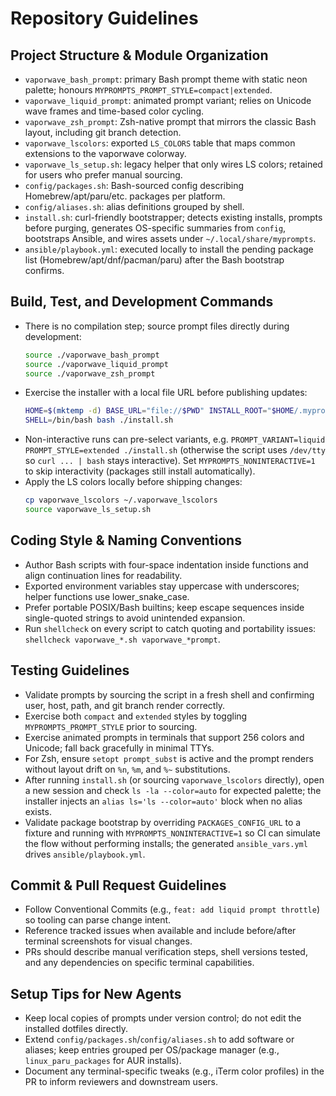 # Repository Guidelines

## Project Structure & Module Organization
- `vaporwave_bash_prompt`: primary Bash prompt theme with static neon palette; honours `MYPROMPTS_PROMPT_STYLE=compact|extended`.
- `vaporwave_liquid_prompt`: animated prompt variant; relies on Unicode wave frames and time-based color cycling.
- `vaporwave_zsh_prompt`: Zsh-native prompt that mirrors the classic Bash layout, including git branch detection.
- `vaporwave_lscolors`: exported `LS_COLORS` table that maps common extensions to the vaporwave colorway.
- `vaporwave_ls_setup.sh`: legacy helper that only wires LS colors; retained for users who prefer manual sourcing.
- `config/packages.sh`: Bash-sourced config describing Homebrew/apt/paru/etc. packages per platform.
- `config/aliases.sh`: alias definitions grouped by shell.
- `install.sh`: curl-friendly bootstrapper; detects existing installs, prompts before purging, generates OS-specific summaries from `config`, bootstraps Ansible, and wires assets under `~/.local/share/myprompts`.
- `ansible/playbook.yml`: executed locally to install the pending package list (Homebrew/apt/dnf/pacman/paru) after the Bash bootstrap confirms.

## Build, Test, and Development Commands
- There is no compilation step; source prompt files directly during development:
  ```bash
  source ./vaporwave_bash_prompt
  source ./vaporwave_liquid_prompt
  source ./vaporwave_zsh_prompt
  ```
- Exercise the installer with a local file URL before publishing updates:
  ```bash
  HOME=$(mktemp -d) BASE_URL="file://$PWD" INSTALL_ROOT="$HOME/.myprompts" \
  SHELL=/bin/bash bash ./install.sh
  ```
- Non-interactive runs can pre-select variants, e.g. `PROMPT_VARIANT=liquid PROMPT_STYLE=extended ./install.sh` (otherwise the script uses `/dev/tty` so `curl ... | bash` stays interactive). Set `MYPROMPTS_NONINTERACTIVE=1` to skip interactivity (packages still install automatically).
- Apply the LS colors locally before shipping changes:
  ```bash
  cp vaporwave_lscolors ~/.vaporwave_lscolors
  source vaporwave_ls_setup.sh
  ```

## Coding Style & Naming Conventions
- Author Bash scripts with four-space indentation inside functions and align continuation lines for readability.
- Exported environment variables stay uppercase with underscores; helper functions use lower_snake_case.
- Prefer portable POSIX/Bash builtins; keep escape sequences inside single-quoted strings to avoid unintended expansion.
- Run `shellcheck` on every script to catch quoting and portability issues: `shellcheck vaporwave_*.sh vaporwave_*prompt`.

## Testing Guidelines
- Validate prompts by sourcing the script in a fresh shell and confirming user, host, path, and git branch render correctly.
- Exercise both `compact` and `extended` styles by toggling `MYPROMPTS_PROMPT_STYLE` prior to sourcing.
- Exercise animated prompts in terminals that support 256 colors and Unicode; fall back gracefully in minimal TTYs.
- For Zsh, ensure `setopt prompt_subst` is active and the prompt renders without layout drift on `%n`, `%m`, and `%~` substitutions.
- After running `install.sh` (or sourcing `vaporwave_lscolors` directly), open a new session and check `ls -la --color=auto` for expected palette; the installer injects an `alias ls='ls --color=auto'` block when no alias exists.
- Validate package bootstrap by overriding `PACKAGES_CONFIG_URL` to a fixture and running with `MYPROMPTS_NONINTERACTIVE=1` so CI can simulate the flow without performing installs; the generated `ansible_vars.yml` drives `ansible/playbook.yml`.

## Commit & Pull Request Guidelines
- Follow Conventional Commits (e.g., `feat: add liquid prompt throttle`) so tooling can parse change intent.
- Reference tracked issues when available and include before/after terminal screenshots for visual changes.
- PRs should describe manual verification steps, shell versions tested, and any dependencies on specific terminal capabilities.

## Setup Tips for New Agents
- Keep local copies of prompts under version control; do not edit the installed dotfiles directly.
- Extend `config/packages.sh`/`config/aliases.sh` to add software or aliases; keep entries grouped per OS/package manager (e.g., `linux_paru_packages` for AUR installs).
- Document any terminal-specific tweaks (e.g., iTerm color profiles) in the PR to inform reviewers and downstream users.

